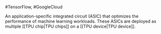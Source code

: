 #TensorFlow, #GoogleCloud

An application-specific integrated circuit (ASIC) that optimizes the
performance of machine learning workloads. These ASICs are deployed as
multiple [[TPU chip|TPU chips]] on a [[TPU device|TPU device]].

